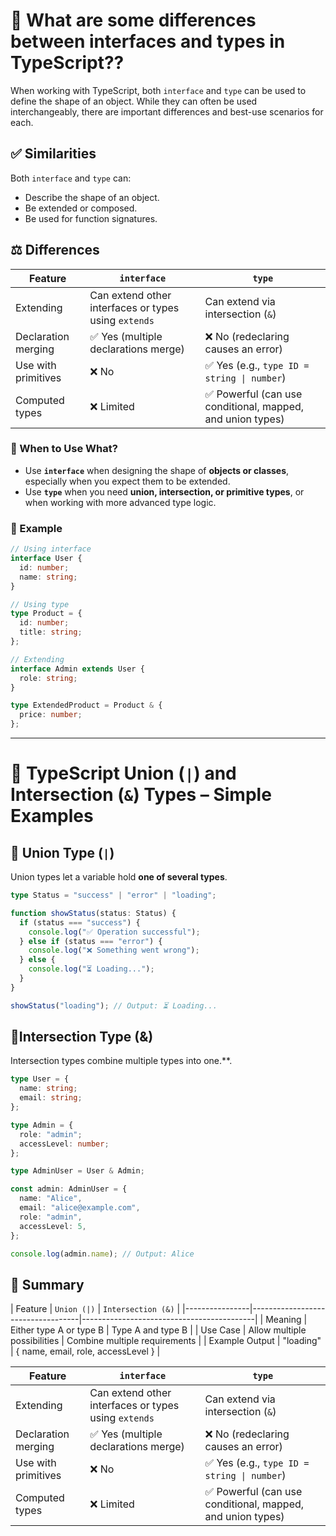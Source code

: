 
# 📘 What are some differences between interfaces and types in TypeScript??

When working with TypeScript, both `interface` and `type` can be used to define the shape of an object. While they can often be used interchangeably, there are important differences and best-use scenarios for each.

## ✅ Similarities
Both `interface` and `type` can:
- Describe the shape of an object.
- Be extended or composed.
- Be used for function signatures.

## ⚖️ Differences

| Feature | `interface` | `type` |
|--------|-------------|--------|
| Extending | Can extend other interfaces or types using `extends` | Can extend via intersection (`&`) |
| Declaration merging | ✅ Yes (multiple declarations merge) | ❌ No (redeclaring causes an error) |
| Use with primitives | ❌ No | ✅ Yes (e.g., `type ID = string \| number`) |
| Computed types | ❌ Limited | ✅ Powerful (can use conditional, mapped, and union types) |

### 🧠 When to Use What?

- Use **`interface`** when designing the shape of **objects or classes**, especially when you expect them to be extended.
- Use **`type`** when you need **union, intersection, or primitive types**, or when working with more advanced type logic.

### 🧪 Example

```ts
// Using interface
interface User {
  id: number;
  name: string;
}

// Using type
type Product = {
  id: number;
  title: string;
};

// Extending
interface Admin extends User {
  role: string;
}

type ExtendedProduct = Product & {
  price: number;
};
```

<hr />

# 🧩 TypeScript Union (`|`) and Intersection (`&`) Types – Simple Examples

## 🔹 Union Type (`|`)
Union types let a variable hold **one of several types**.

```ts
type Status = "success" | "error" | "loading";

function showStatus(status: Status) {
  if (status === "success") {
    console.log("✅ Operation successful");
  } else if (status === "error") {
    console.log("❌ Something went wrong");
  } else {
    console.log("⏳ Loading...");
  }
}

showStatus("loading"); // Output: ⏳ Loading...
```

## 🔹Intersection Type (&)
Intersection types combine multiple types into one.**.

```ts
type User = {
  name: string;
  email: string;
};

type Admin = {
  role: "admin";
  accessLevel: number;
};

type AdminUser = User & Admin;

const admin: AdminUser = {
  name: "Alice",
  email: "alice@example.com",
  role: "admin",
  accessLevel: 5,
};

console.log(admin.name); // Output: Alice
```
## 🔄 Summary
| Feature | `Union (|)` | `Intersection (&)` |
|----------------|-----------------------------------|-------------------------------------------|
| Meaning | Either type A or type B | Type A and type B |
| Use Case | Allow multiple possibilities | Combine multiple requirements |
| Example Output | "loading" | { name, email, role, accessLevel } |

| Feature | `interface` | `type` |
|--------|-------------|--------|
| Extending | Can extend other interfaces or types using `extends` | Can extend via intersection (`&`) |
| Declaration merging | ✅ Yes (multiple declarations merge) | ❌ No (redeclaring causes an error) |
| Use with primitives | ❌ No | ✅ Yes (e.g., `type ID = string \| number`) |
| Computed types | ❌ Limited | ✅ Powerful (can use conditional, mapped, and union types) |